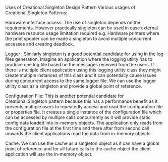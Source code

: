 Uses of Creational.Singleton Design Pattern
Various usages of Creational.Singleton Patterns:

Hardware interface access: The use of singleton depends on the requirements. However practically singleton can be used in case external hardware resource usage limitation required e.g. Hardware printers where the print spooler can be made a singleton to avoid multiple concurrent accesses and creating deadlock.

Logger : Similarly singleton is a good potential candidate for using in the log files generation. Imagine an application where the logging utility has to produce one log file based on the messages received from the users. If there is multiple client application using this logging utility class they might create multiple instances of this class and it can potentially cause issues during concurrent access to the same logger file. We can use the logger utility class as a singleton and provide a global point of reference.

Configuration File: This is another potential candidate for Creational.Singleton pattern because this has a performance benefit as it prevents multiple users to repeatedly access and read the configuration file or properties file. It creates a single instance of the configuration file which can be accessed by multiple calls concurrently as it will provide static config data loaded into in-memory objects. The application only reads from the configuration file at the first time and there after from second call onwards the client applications read the data from in-memory objects.

Cache: We can use the cache as a singleton object as it can have a global point of reference and for all future calls to the cache object the client application will use the in-memory object.

